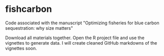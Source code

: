 # fishcarbon
Code associated with the manuscript "Optimizing fisheries for blue carbon sequestration: why size matters"

Download all materials together. Open the R project file and use the vignettes to generate data. I will create cleaned GitHub markdowns of the vignettes soon.

